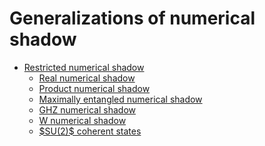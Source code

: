 Generalizations of numerical shadow
===================================

-   [Restricted numerical
    shadow](/numerical-shadow/generalizations/restricted-numerical-shadow)
    -   [Real numerical
        shadow](/numerical-shadow/generalizations/restricted-numerical-shadow/real-numerical-shadow)
    -   [Product numerical
        shadow](/numerical-shadow/generalizations/restricted-numerical-shadow/product-numerical-shadow)
    -   [Maximally entangled numerical
        shadow](/numerical-shadow/generalizations/restricted-numerical-shadow/entangled-numerical-shadow)
    -   [GHZ numerical
        shadow](/numerical-shadow/generalizations/restricted-numerical-shadow/GHZ-numerical-shadow)
    -   [W numerical
        shadow](/numerical-shadow/generalizations/restricted-numerical-shadow/W-numerical-shadow)
    -   [\$SU(2)\$ coherent
        states](/numerical-shadow/generalizations/restricted-numerical-shadow/coherent-numerical-shadow)
